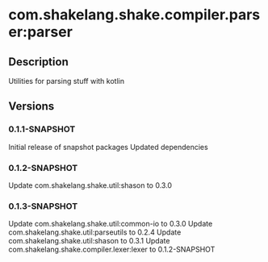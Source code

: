 # com.shakelang.shake.compiler.parser:parser

## Description

Utilities for parsing stuff with kotlin

## Versions

### 0.1.1-SNAPSHOT

Initial release of snapshot packages
Updated dependencies

### 0.1.2-SNAPSHOT

Update com.shakelang.shake.util:shason to 0.3.0

### 0.1.3-SNAPSHOT

Update com.shakelang.shake.util:common-io to 0.3.0
Update com.shakelang.shake.util:parseutils to 0.2.4
Update com.shakelang.shake.util:shason to 0.3.1
Update com.shakelang.shake.compiler.lexer:lexer to 0.1.2-SNAPSHOT